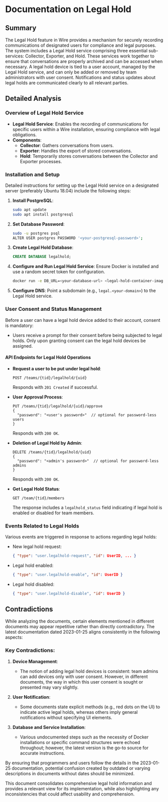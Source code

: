 # Documentation on Legal Hold

## Summary
The Legal Hold feature in Wire provides a mechanism for securely recording communications of designated users for compliance and legal purposes. The system includes a Legal Hold service comprising three essential sub-services: Collector, Exporter, and Hold. These services work together to ensure that conversations are properly archived and can be accessed when necessary. A legal hold device is tied to a user account, managed by the Legal Hold service, and can only be added or removed by team administrators with user consent. Notifications and status updates about legal holds are communicated clearly to all relevant parties.

## Detailed Analysis

### Overview of Legal Hold Service
- **Legal Hold Service**: Enables the recording of communications for specific users within a Wire installation, ensuring compliance with legal obligations.
- **Components**:
  - **Collector**: Gathers conversations from users.
  - **Exporter**: Handles the export of stored conversations.
  - **Hold**: Temporarily stores conversations between the Collector and Exporter processes.

### Installation and Setup
Detailed instructions for setting up the Legal Hold service on a designated server (preferably Ubuntu 18.04) include the following steps:

1. **Install PostgreSQL**:
    ```bash
    sudo apt update
    sudo apt install postgresql
    ```
   
2. **Set Database Password**:
    ```bash
    sudo -u postgres psql
    ALTER USER postgres PASSWORD '<your-postgresql-password>';
    ```

3. **Create Legal Hold Database**:
    ```sql
    CREATE DATABASE legalhold;
    ```

4. **Configure and Run Legal Hold Service**:
   Ensure Docker is installed and use a random secret token for configuration.
   ```bash
   docker run -e DB_URL=<your-database-url> <legal-hold-container-image>
   ```

5. **Configure DNS**: 
   Point a subdomain (e.g., `legal.<your-domain>`) to the Legal Hold service.

### User Consent and Status Management
Before a user can have a legal hold device added to their account, consent is mandatory:
- Users receive a prompt for their consent before being subjected to legal holds. Only upon granting consent can the legal hold devices be assigned.

#### API Endpoints for Legal Hold Operations
- **Request a user to be put under legal hold**:
    ```http
    POST /teams/{tid}/legalhold/{uid}
    ```
    Responds with `201 Created` if successful.

- **User Approval Process**:
    ```http
    PUT /teams/{tid}/legalhold/{uid}/approve
    {
      "password": "<user's password>"  // optional for password-less users
    }
    ```
    Responds with `200 OK`.

- **Deletion of Legal Hold by Admin**:
    ```http
    DELETE /teams/{tid}/legalhold/{uid}
    {
      "password": "<admin's password>"  // optional for password-less admins
    }
    ```
    Responds with `200 OK`.

- **Get Legal Hold Status**:
    ```http
    GET /team/{tid}/members
    ```
    The response includes a `legalhold_status` field indicating if legal hold is enabled or disabled for team members.

### Events Related to Legal Holds
Various events are triggered in response to actions regarding legal holds:
- New legal hold request:
    ```json
    { "type": "user.legalhold-request", "id": UserID, ... }
    ```
- Legal hold enabled:
    ```json
    { "type": "user.legalhold-enable", "id": UserID }
    ```
- Legal hold disabled:
    ```json
    { "type": "user.legalhold-disable", "id": UserID }
    ```

## Contradictions
While analyzing the documents, certain elements mentioned in different documents may appear repetitive rather than directly contradictory. The latest documentation dated 2023-01-25 aligns consistently in the following aspects:

### Key Contradictions:
1. **Device Management**:
   - The notion of adding legal hold devices is consistent: team admins can add devices only with user consent. However, in different documents, the way in which this user consent is sought or presented may vary slightly.

2. **User Notification**:
   - Some documents state explicit methods (e.g., red dots on the UI) to indicate active legal holds, whereas others imply general notifications without specifying UI elements.

3. **Database and Service Installation**:
   - Various undocumented steps such as the necessity of Docker installations or specific command structures were echoed throughout; however, the latest version is the go-to source for accurate instructions.

By ensuring that programmers and users follow the details in the 2023-01-25 documentation, potential confusion created by outdated or varying descriptions in documents without dates should be minimized. 

This document consolidates comprehensive legal hold information and provides a relevant view for its implementation, while also highlighting any inconsistencies that could affect usability and comprehension.